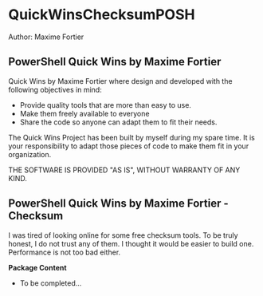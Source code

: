 QuickWinsChecksumPOSH
===========================

Author: Maxime Fortier

PowerShell Quick Wins by Maxime Fortier
--------------------------

Quick Wins by Maxime Fortier where design and developed with the following objectives in mind: 
- Provide quality tools that are more than easy to use. 
- Make them freely available to everyone
- Share the code so anyone can adapt them to fit their needs. 

The Quick Wins Project has been built by myself during my spare time. It is your responsibility to adapt those pieces of code to make them fit in your organization. 

THE SOFTWARE IS PROVIDED "AS IS", WITHOUT WARRANTY OF ANY KIND. 


PowerShell Quick Wins by Maxime Fortier - Checksum
--------------------------

I was tired of looking online for some free checksum tools. To be truly honest, I do not trust any of them. I thought it would be easier to build one. Performance is not too bad either. 


**Package Content**
- To be completed... 
